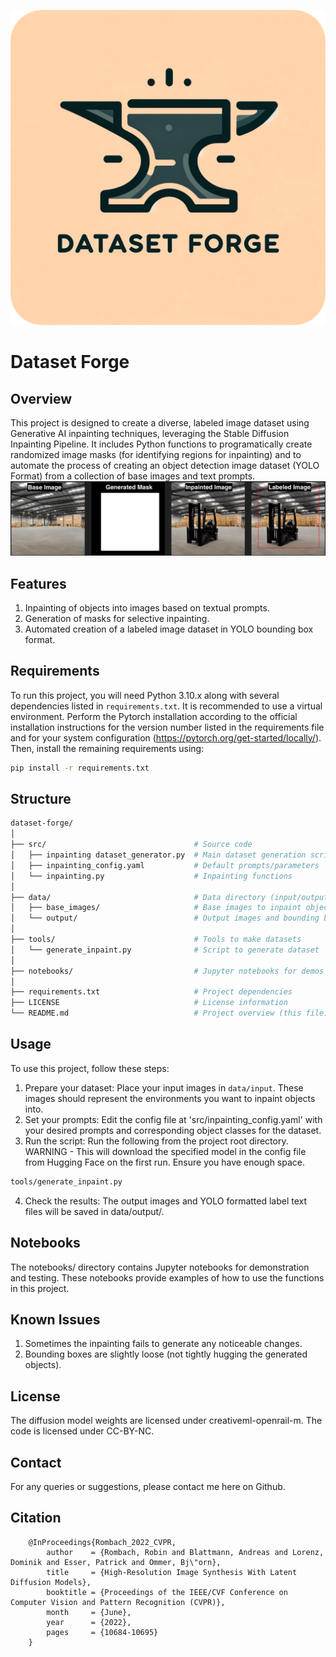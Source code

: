 
![data-forge-logo](/static/logo_round.png)

# Dataset Forge
## Overview
This project is designed to create a diverse, labeled image dataset using Generative AI inpainting techniques, leveraging the Stable Diffusion Inpainting Pipeline. It includes Python functions to programatically create randomized image masks (for identifying regions for inpainting) and to automate the process of creating an object detection image dataset (YOLO Format) from a collection of base images and text prompts.
![example_outputs](/static/example_output_pic_labeled.png)

## Features
1. Inpainting of objects into images based on textual prompts.
2. Generation of masks for selective inpainting.
3. Automated creation of a labeled image dataset in YOLO bounding box format.

## Requirements
To run this project, you will need Python 3.10.x along with several dependencies listed in `requirements.txt`. It is recommended to use a virtual environment. Perform the Pytorch installation according to the official installation instructions for the version number listed in the requirements file and for your system configuration (https://pytorch.org/get-started/locally/). Then, install the remaining requirements using:

```bash
pip install -r requirements.txt
```

## Structure
```bash
dataset-forge/
│
├── src/                                 # Source code
│   ├── inpainting dataset_generator.py  # Main dataset generation script
│   ├── inpainting_config.yaml           # Default prompts/parameters 
│   └── inpainting.py                    # Inpainting functions
│
├── data/                                # Data directory (input/output)
│   ├── base_images/                     # Base images to inpaint objects into
│   └── output/                          # Output images and bounding box files
│
├── tools/                               # Tools to make datasets            
│   └── generate_inpaint.py              # Script to generate dataset
│
├── notebooks/                           # Jupyter notebooks for demos
│
├── requirements.txt                     # Project dependencies
├── LICENSE                              # License information
└── README.md                            # Project overview (this file)
```

## Usage
To use this project, follow these steps:

1. Prepare your dataset: Place your input images in `data/input`. These images should represent the environments you want to inpaint objects into.
2. Set your prompts: Edit the config file at 'src/inpainting_config.yaml' with your desired prompts and corresponding object classes for the dataset.
3. Run the script: Run the following from the project root directory. WARNING - This will download the specified model in the config file from Hugging Face on the first run. Ensure you have enough space.
```bash
tools/generate_inpaint.py
```
4. Check the results: The output images and YOLO formatted label text files will be saved in data/output/.

## Notebooks
The notebooks/ directory contains Jupyter notebooks for demonstration and testing. These notebooks provide examples of how to use the functions in this project.

## Known Issues
1. Sometimes the inpainting fails to generate any noticeable changes.
2. Bounding boxes are slightly loose (not tightly hugging the generated objects).

## License
The diffusion model weights are licensed under creativeml-openrail-m. 
The code is licensed under CC-BY-NC.

## Contact
For any queries or suggestions, please contact me here on Github.

## Citation
```
    @InProceedings{Rombach_2022_CVPR,
        author    = {Rombach, Robin and Blattmann, Andreas and Lorenz, Dominik and Esser, Patrick and Ommer, Bj\"orn},
        title     = {High-Resolution Image Synthesis With Latent Diffusion Models},
        booktitle = {Proceedings of the IEEE/CVF Conference on Computer Vision and Pattern Recognition (CVPR)},
        month     = {June},
        year      = {2022},
        pages     = {10684-10695}
    }
```
